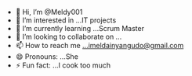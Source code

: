 - 👋 Hi, I’m @Meldy001
- 👀 I’m interested in ...IT projects
- 🌱 I’m currently learning ...Scrum Master
- 💞️ I’m looking to collaborate on ...
- 📫 How to reach me ...imeldainyangudo@gmail.com
- 😄 Pronouns: ...She
- ⚡ Fun fact: ...I cook too much

<!---
Meldy001/Meldy001 is a ✨ special ✨ repository because its `README.md` (this file) appears on your GitHub profile.
You can click the Preview link to take a look at your changes.
--->

